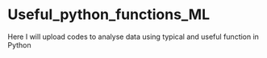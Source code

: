 # Useful_python_functions_ML
 Here I will upload codes to analyse data using typical and useful function in Python
